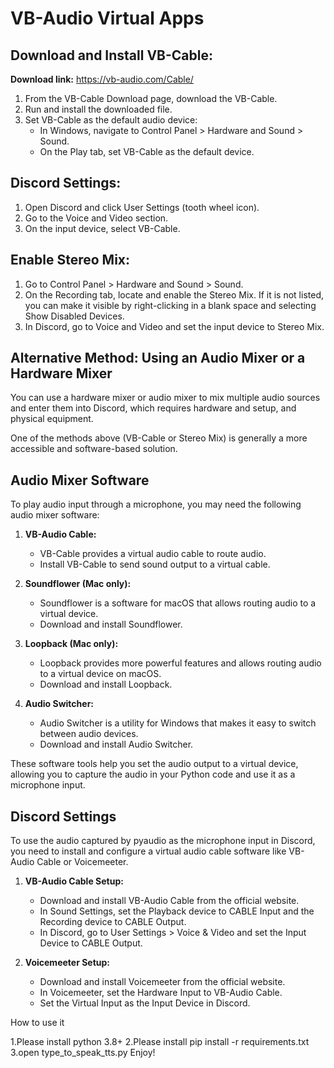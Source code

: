 # VB-Audio Virtual Apps

## Download and Install VB-Cable:

**Download link:** https://vb-audio.com/Cable/

1. From the VB-Cable Download page, download the VB-Cable.
2. Run and install the downloaded file.
3. Set VB-Cable as the default audio device:
   - In Windows, navigate to Control Panel > Hardware and Sound > Sound.
   - On the Play tab, set VB-Cable as the default device.

## Discord Settings:

1. Open Discord and click User Settings (tooth wheel icon).
2. Go to the Voice and Video section.
3. On the input device, select VB-Cable.

## Enable Stereo Mix:

1. Go to Control Panel > Hardware and Sound > Sound.
2. On the Recording tab, locate and enable the Stereo Mix. If it is not listed, you can make it visible by right-clicking in a blank space and selecting Show Disabled Devices.
3. In Discord, go to Voice and Video and set the input device to Stereo Mix.

## Alternative Method: Using an Audio Mixer or a Hardware Mixer

You can use a hardware mixer or audio mixer to mix multiple audio sources and enter them into Discord, which requires hardware and setup, and physical equipment.

One of the methods above (VB-Cable or Stereo Mix) is generally a more accessible and software-based solution.

## Audio Mixer Software

To play audio input through a microphone, you may need the following audio mixer software:

1. **VB-Audio Cable:**
   - VB-Cable provides a virtual audio cable to route audio.
   - Install VB-Cable to send sound output to a virtual cable.

2. **Soundflower (Mac only):**
   - Soundflower is a software for macOS that allows routing audio to a virtual device.
   - Download and install Soundflower.

3. **Loopback (Mac only):**
   - Loopback provides more powerful features and allows routing audio to a virtual device on macOS.
   - Download and install Loopback.

4. **Audio Switcher:**
   - Audio Switcher is a utility for Windows that makes it easy to switch between audio devices.
   - Download and install Audio Switcher.

These software tools help you set the audio output to a virtual device, allowing you to capture the audio in your Python code and use it as a microphone input.

## Discord Settings

To use the audio captured by pyaudio as the microphone input in Discord, you need to install and configure a virtual audio cable software like VB-Audio Cable or Voicemeeter.

1. **VB-Audio Cable Setup:**
   - Download and install VB-Audio Cable from the official website.
   - In Sound Settings, set the Playback device to CABLE Input and the Recording device to CABLE Output.
   - In Discord, go to User Settings > Voice & Video and set the Input Device to CABLE Output.

2. **Voicemeeter Setup:**
   - Download and install Voicemeeter from the official website.
   - In Voicemeeter, set the Hardware Input to VB-Audio Cable.
   - Set the Virtual Input as the Input Device in Discord.

How to use it

1.Please install python 3.8+
2.Please install pip install -r requirements.txt
3.open type_to_speak_tts.py
Enjoy!
